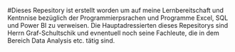#Dieses Repesitory ist erstellt worden um auf meine Lernbereitschaft und Kentnnise bezüglich der Programmierpsrachen und Programme Excel, SQL und Power BI  zu verweisen.
Die Hauptadressierten dieses Repesitorys sind Herrn Graf-Schultschik und evnentuell noch seine Fachleute, die in dem Bereich Data Analysis etc. tätig sind. 